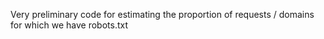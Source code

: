 Very preliminary code for estimating the proportion of requests / domains for which we have robots.txt